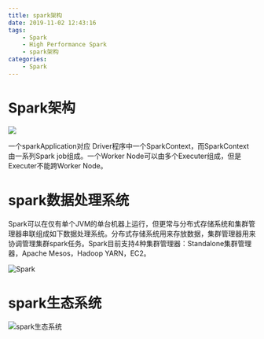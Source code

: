 ```yaml
---
title: spark架构
date: 2019-11-02 12:43:16
tags: 
    - Spark
    - High Performance Spark
    - spark架构
categories: 
    - Spark
---
```


# Spark架构

![](https://i.loli.net/2019/11/02/TLMwH9aV1xStu5Y.png)

<!--more-->

一个sparkApplication对应 Driver程序中一个SparkContext，而SparkContext由一系列Spark job组成。一个Worker Node可以由多个Executer组成，但是Executer不能跨Worker Node。



# spark数据处理系统

 Spark可以在仅有单个JVM的单台机器上运行，但更常与分布式存储系统和集群管理器串联组成如下数据处理系统。分布式存储系统用来存放数据，集群管理器用来协调管理集群spark任务。Spark目前支持4种集群管理器：Standalone集群管理器，Apache Mesos，Hadoop YARN，EC2。

![Spark](https://i.loli.net/2019/11/02/5ijlposeYMDScIU.png)

# spark生态系统

![spark生态系统](https://i.loli.net/2019/11/02/B2JjgU7hczEba1r.png)



